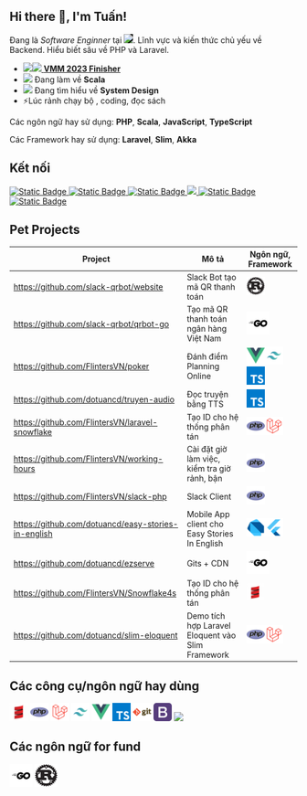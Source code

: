 <h2> Hi there 👋, I'm Tuấn!</h2>

Đang là *Software Enginner* tại [<img height="16" src="https://www.flinters.vn/img/logo-w.png" style="background-color:#000;">](https://www.flinters.vn/). Lĩnh vực và kiến thức chủ yếu về Backend. Hiểu biết sâu về PHP và Laravel. 

- <img height="30" src="https://em-content.zobj.net/source/microsoft-teams/363/person-running_1f3c3.png"><a href="https://utmb.world/runner/5188722.anhtuan.do" target="_blank"><img src="https://res.cloudinary.com/utmb-world/image/upload/q_auto/f_auto/c_fill,g_auto/if_w_gt_1920/c_scale,w_1920/if_end/v1/Common/categories/50K?_a=ATADJAA0" height="18"> **VMM 2023 Finisher**</a>
- <img height="30" src="https://em-content.zobj.net/source/microsoft-teams/363/technologist_1f9d1-200d-1f4bb.png"> Đang làm về **Scala**
- <img height="30" src="https://em-content.zobj.net/source/telegram/358/open-book_1f4d6.webp"> Đang tìm hiểu về **System Design**
- ⚡Lúc rảnh chạy bộ ,  coding,  đọc sách



Các ngôn ngữ hay sử dụng: **PHP**, **Scala**, **JavaScript**, **TypeScript**

Các Framework hay sử dụng: **Laravel**, **Slim**, **Akka** 

## Kết nối


<a href="https://www.youtube.com/@300baicodethieunhi2/streams">
    <img alt="Static Badge" src="https://img.shields.io/badge/youtube-%40300baicodethieunhi2-FF0000?logo=youtube&style=for-the-badge">
</a>
<a href="https://www.strava.com/athletes/36049511">
    <img alt="Static Badge" src="https://img.shields.io/badge/Strava-%40dotuancd-FC4C02?style=for-the-badge&logo=strava&logoColor=white">
</a>

<a href="https://github.com/dotuancd">
    <img alt="Static Badge" src="https://img.shields.io/badge/github-%40dotuancd-181717?logo=github&style=for-the-badge">
</a>
<a href="">
    <img src="https://img.shields.io/badge/LinkedIn-%40dotuancd-0A66C2?style=for-the-badge&logo=linkedin">
</a>

<a href="mailto:dotuancd@gmail.com">
    <img alt="Static Badge" src="https://img.shields.io/badge/Gmail-dotuancd-EA4335?logo=gmail&style=for-the-badge&logoColor=white">
</a>
<a href="https://m.me/dotuancd">
    <img alt="Static Badge" src="https://img.shields.io/badge/messenger-%40dotuancd-00B2FF?style=for-the-badge&logo=messenger&logoColor=white">
</a>

## Pet Projects

| Project | Mô tả | Ngôn ngữ, Framework |
|---------|-------|------|
| https://github.com/slack-qrbot/website | Slack Bot tạo mã QR thanh toán | <img src="https://raw.githubusercontent.com/github/explore/80688e429a7d4ef2fca1e82350fe8e3517d3494d/topics/rust/rust.png" width="32"> |
| https://github.com/slack-qrbot/qrbot-go | Tạo mã QR thanh toán ngân hàng Việt Nam | <img src="https://raw.githubusercontent.com/github/explore/80688e429a7d4ef2fca1e82350fe8e3517d3494d/topics/go/go.png" width="40"> |
| https://github.com/FlintersVN/poker | Đánh điểm Planning Online | <img src="https://raw.githubusercontent.com/github/explore/80688e429a7d4ef2fca1e82350fe8e3517d3494d/topics/vue/vue.png" width="32"><img src="https://raw.githubusercontent.com/github/explore/80688e429a7d4ef2fca1e82350fe8e3517d3494d/topics/tailwind/tailwind.png" width="32"><img src="https://raw.githubusercontent.com/github/explore/80688e429a7d4ef2fca1e82350fe8e3517d3494d/topics/typescript/typescript.png" width="32"> |
| https://github.com/dotuancd/truyen-audio | Đọc truyện bằng TTS | <img src="https://raw.githubusercontent.com/github/explore/80688e429a7d4ef2fca1e82350fe8e3517d3494d/topics/typescript/typescript.png" width="32"> |
| https://github.com/FlintersVN/laravel-snowflake | Tạo ID cho hệ thống phân tán | <img src="https://raw.githubusercontent.com/github/explore/80688e429a7d4ef2fca1e82350fe8e3517d3494d/topics/php/php.png" width="32"><img src="https://raw.githubusercontent.com/github/explore/80688e429a7d4ef2fca1e82350fe8e3517d3494d/topics/laravel/laravel.png" width="32"> |
| https://github.com/FlintersVN/working-hours | Cài đặt giờ làm việc, kiểm tra giờ rảnh, bận | <img src="https://raw.githubusercontent.com/github/explore/80688e429a7d4ef2fca1e82350fe8e3517d3494d/topics/php/php.png" width="32">
| https://github.com/FlintersVN/slack-php | Slack Client | <img src="https://raw.githubusercontent.com/github/explore/80688e429a7d4ef2fca1e82350fe8e3517d3494d/topics/php/php.png" width="32"> |
| https://github.com/dotuancd/easy-stories-in-english | Mobile App client cho Easy Stories In English | <img src="https://raw.githubusercontent.com/github/explore/80688e429a7d4ef2fca1e82350fe8e3517d3494d/topics/dart/dart.png" width="32"><img src="https://raw.githubusercontent.com/github/explore/80688e429a7d4ef2fca1e82350fe8e3517d3494d/topics/flutter/flutter.png" width="32"> |
| https://github.com/dotuancd/ezserve | Gits + CDN | <img src="https://raw.githubusercontent.com/github/explore/80688e429a7d4ef2fca1e82350fe8e3517d3494d/topics/go/go.png" width="40"> |
| https://github.com/FlintersVN/Snowflake4s | Tạo ID cho hệ thống phân tán | <img src="https://raw.githubusercontent.com/github/explore/80688e429a7d4ef2fca1e82350fe8e3517d3494d/topics/scala/scala.png" width="30"> |
| https://github.com/dotuancd/slim-eloquent | Demo tích hợp Laravel Eloquent vào Slim Framework | <img src="https://raw.githubusercontent.com/github/explore/80688e429a7d4ef2fca1e82350fe8e3517d3494d/topics/php/php.png" width="32"><img src="https://raw.githubusercontent.com/github/explore/80688e429a7d4ef2fca1e82350fe8e3517d3494d/topics/laravel/laravel.png" width="32"> |

## Các công cụ/ngôn ngữ hay dùng
<img src="https://raw.githubusercontent.com/github/explore/80688e429a7d4ef2fca1e82350fe8e3517d3494d/topics/scala/scala.png" width="32">
<img src="https://raw.githubusercontent.com/github/explore/80688e429a7d4ef2fca1e82350fe8e3517d3494d/topics/php/php.png" width="32">
<img src="https://raw.githubusercontent.com/github/explore/80688e429a7d4ef2fca1e82350fe8e3517d3494d/topics/laravel/laravel.png" width="32">
<img src="https://raw.githubusercontent.com/github/explore/80688e429a7d4ef2fca1e82350fe8e3517d3494d/topics/tailwind/tailwind.png" width="32">
<img src="https://raw.githubusercontent.com/github/explore/80688e429a7d4ef2fca1e82350fe8e3517d3494d/topics/vue/vue.png" width="32">
<img src="https://raw.githubusercontent.com/github/explore/80688e429a7d4ef2fca1e82350fe8e3517d3494d/topics/typescript/typescript.png" width="32">
<img src="https://raw.githubusercontent.com/github/explore/80688e429a7d4ef2fca1e82350fe8e3517d3494d/topics/git/git.png" width="32">
<img src="https://raw.githubusercontent.com/github/explore/80688e429a7d4ef2fca1e82350fe8e3517d3494d/topics/bootstrap/bootstrap.png" width="32">
<img src="https://avatars.githubusercontent.com/u/1496237?s=48&v=4" width="32">

## Các ngôn ngữ for fund

<img src="https://raw.githubusercontent.com/github/explore/80688e429a7d4ef2fca1e82350fe8e3517d3494d/topics/go/go.png" width="40">
<img src="https://raw.githubusercontent.com/github/explore/80688e429a7d4ef2fca1e82350fe8e3517d3494d/topics/rust/rust.png" width="40">



<!--
**dotuancd/dotuancd** is a ✨ _special_ ✨ repository because its `README.md` (this file) appears on your GitHub profile.

Here are some ideas to get you started:

- 🔭 I’m currently working on ...
- 🌱 I’m currently learning ...
- 👯 I’m looking to collaborate on ...
- 🤔 I’m looking for help with ...
- 💬 Ask me about ...
- 📫 How to reach me: ...
- 😄 Pronouns: ...
- ⚡ Fun fact: ...
-->

